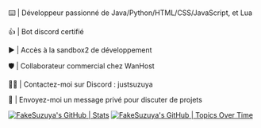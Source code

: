 ⌨️ | Développeur passionné de Java/Python/HTML/CSS/JavaScript, et Lua

👍 | Bot discord certifié

▶️ | Accès à la sandbox2 de développement 

🛡️ | Collaborateur commercial chez WanHost

🕵️‍♂️ | Contactez-moi sur Discord : justsuzuya

📨 | Envoyez-moi un message privé pour discuter de projets






[![FakeSuzuya's GitHub | Stats](https://stats.quira.sh/FakeSuzuya/github?theme=dark)](https://quira.sh?utm_source=widgets&utm_campaign=FakeSuzuya)  [![FakeSuzuya's GitHub | Topics Over Time](https://stats.quira.sh/FakeSuzuya/topics-over-time?theme=dark)](https://quira.sh?utm_source=widgets&utm_campaign=FakeSuzuya)
